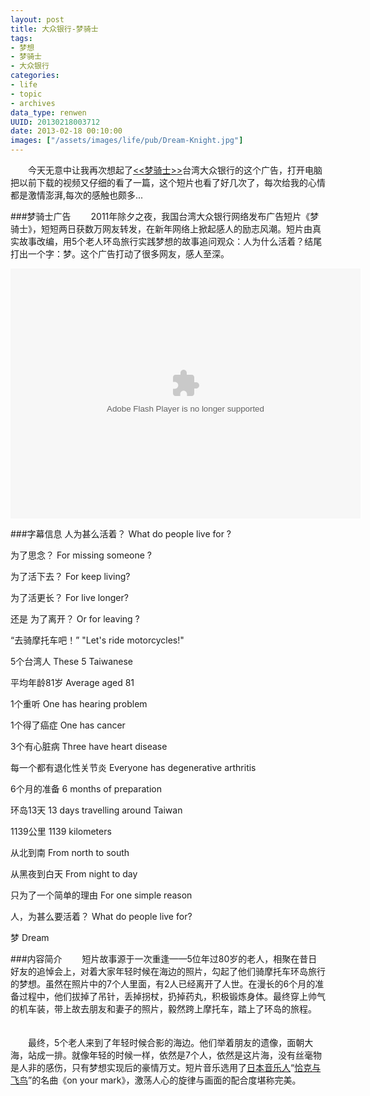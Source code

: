 ```yaml
---
layout: post
title: 大众银行-梦骑士
tags: 
- 梦想
- 梦骑士
- 大众银行
categories:
- life
- topic
- archives
data_type: renwen
UUID: 20130218003712
date: 2013-02-18 00:10:00
images: ["/assets/images/life/pub/Dream-Knight.jpg"]
---
```


　　今天无意中让我再次想起了<a href="http://www.tudou.com/programs/view/9HhrvdB76s8/" target="_bank" alt="梦骑士"><<梦骑士>></a>台湾大众银行的这个广告，打开电脑把以前下载的视频又仔细的看了一篇，这个短片也看了好几次了，每次给我的心情都是激情澎湃,每次的感触也颇多...

###梦骑士广告
　　2011年除夕之夜，我国台湾大众银行网络发布广告短片《梦骑士》，短短两日获数万网友转发，在新年网络上掀起感人的励志风潮。短片由真实故事改编，用5个老人环岛旅行实践梦想的故事追问观众：人为什么活着？结尾打出一个字：梦。这个广告打动了很多网友，感人至深。
<div style="text-align: center;">
<object width="560" height="400" data="http://player.youku.com/player.php/sid/XMjQxMTUwNTI0/v.swf" type="application/x-shockwave-flash">
<param name="src" value="http://player.youku.com/player.php/sid/XMjQxMTUwNTI0/v.swf">
</object>
</div>

###字幕信息
人为甚么活着？ What do people live for ?

为了思念？ For missing someone ?

为了活下去？ For keep living?

为了活更长？ For live longer?

还是 为了离开？ Or for leaving ?

“去骑摩托车吧！” "Let's ride motorcycles!"

5个台湾人 These 5 Taiwanese

平均年龄81岁 Average aged 81

1个重听 One has hearing problem

1个得了癌症 One has cancer

3个有心脏病 Three have heart disease

每一个都有退化性关节炎 Everyone has degenerative arthritis

6个月的准备 6 months of preparation

环岛13天 13 days travelling around Taiwan

1139公里 1139 kilometers

从北到南 From north to south

从黑夜到白天 From night to day

只为了一个简单的理由 For one simple reason

人，为甚么要活着？ What do people live for?

梦 Dream

###内容简介
　　短片故事源于一次重逢——5位年过80岁的老人，相聚在昔日好友的追悼会上，对着大家年轻时候在海边的照片，勾起了他们骑摩托车环岛旅行的梦想。虽然在照片中的7个人里面，有2人已经离开了人世。在漫长的6个月的准备过程中，他们拔掉了吊针，丢掉拐杖，扔掉药丸，积极锻炼身体。最终穿上帅气的机车装，带上故去朋友和妻子的照片，毅然跨上摩托车，踏上了环岛的旅程。 　

　　最终，5个老人来到了年轻时候合影的海边。他们举着朋友的遗像，面朝大海，站成一排。就像年轻的时候一样，依然是7个人，依然是这片海，没有丝毫物是人非的感伤，只有梦想实现后的豪情万丈。短片音乐选用了<a href="http://baike.baidu.com/view/1554.htm" target="_bank">日本音乐人</a>“<a href="http://baike.baidu.com/view/97068.htm" target="_bank">恰克与飞鸟</a>”的名曲《on your mark》，激荡人心的旋律与画面的配合度堪称完美。


